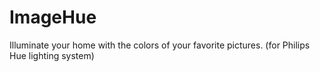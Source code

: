 # ImageHue
Illuminate your home with the colors of your favorite pictures. (for Philips Hue lighting system)
